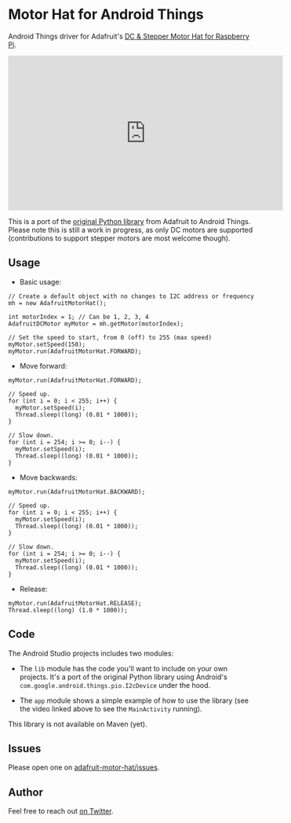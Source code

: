 # Motor Hat for Android Things

Android Things driver for Adafruit's [DC &amp; Stepper Motor Hat for Raspberry Pi](https://www.adafruit.com/product/2348).

<iframe width="560" height="315" src="https://www.youtube.com/embed/NBnw2-xwH00" frameborder="0" allowfullscreen></iframe>

This is a port of the [original Python library](https://github.com/adafruit/Adafruit-Motor-HAT-Python-Library) from Adafruit to Android Things. Please note this is still a work in progress, as only DC motors are supported (contributions to support stepper motors are most welcome though).

## Usage

* Basic usage:

```
// Create a default object with no changes to I2C address or frequency
mh = new AdafruitMotorHat();

int motorIndex = 1; // Can be 1, 2, 3, 4
AdafruitDCMotor myMotor = mh.getMotor(motorIndex);

// Set the speed to start, from 0 (off) to 255 (max speed)
myMotor.setSpeed(150);
myMotor.run(AdafruitMotorHat.FORWARD);
```

* Move forward:

```
myMotor.run(AdafruitMotorHat.FORWARD);

// Speed up.
for (int i = 0; i < 255; i++) {
  myMotor.setSpeed(i);
  Thread.sleep((long) (0.01 * 1000));
}

// Slow down.
for (int i = 254; i >= 0; i--) {
  myMotor.setSpeed(i);
  Thread.sleep((long) (0.01 * 1000));
}
```

* Move backwards:

```
myMotor.run(AdafruitMotorHat.BACKWARD);

// Speed up.
for (int i = 0; i < 255; i++) {
  myMotor.setSpeed(i);
  Thread.sleep((long) (0.01 * 1000));
}

// Slow down.
for (int i = 254; i >= 0; i--) {
  myMotor.setSpeed(i);
  Thread.sleep((long) (0.01 * 1000));
}
```

* Release:

```
myMotor.run(AdafruitMotorHat.RELEASE);
Thread.sleep((long) (1.0 * 1000));
```


## Code

The Android Studio projects includes two modules:

* The `lib` module has the code you'll want to include on your own projects. It's a port of the original Python library using Android's `com.google.android.things.pio.I2cDevice` under the hood.

* The `app` module shows a simple example of how to use the library (see the video linked above to see the `MainActivity` running).

This library is not available on Maven (yet).

## Issues

Please open one on [adafruit-motor-hat/issues](https://github.com/zugaldia/adafruit-motor-hat/issues).

## Author

Feel free to reach out [on Twitter](http://www.twitter.com/zugaldia).

